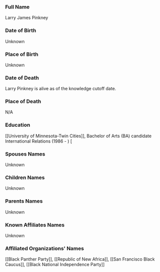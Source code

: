 ### Full Name

Larry James Pinkney

### Date of Birth

Unknown

### Place of Birth

Unknown

### Date of Death

Larry Pinkney is alive as of the knowledge cutoff date.

### Place of Death

N/A

### Education

[[University of Minnesota-Twin Cities]], Bachelor of Arts (BA) candidate International Relations (1986 - ) [


### Spouses Names

Unknown

### Children Names

Unknown

### Parents Names

Unknown

### Known Affiliates Names

Unknown

### Affiliated Organizations' Names
[[Black Panther Party]], [[Republic of New Africa]], [[San Francisco Black Caucus]], [[Black National Independence Party]]
